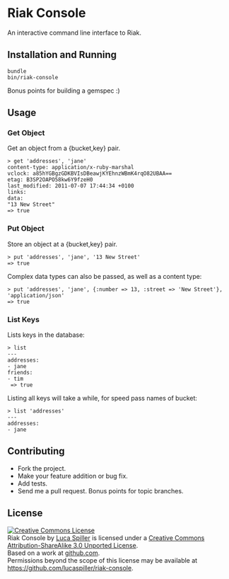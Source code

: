 # Riak Console

An interactive command line interface to Riak.

## Installation and Running

    bundle
    bin/riak-console

Bonus points for building a gemspec :)

## Usage

### Get Object

Get an object from a {bucket,key} pair.

    > get 'addresses', 'jane'
    content-type: application/x-ruby-marshal
    vclock: a85hYGBgzGDKBVIsDBeawjKYEhnzWBmK4rqO82UBAA==
    etag: B3SP2OAPO58kw6Y9fzeH0
    last_modified: 2011-07-07 17:44:34 +0100
    links:
    data:
    "13 New Street"
    => true

### Put Object

Store an object at a {bucket,key} pair.

    > put 'addresses', 'jane', '13 New Street'
    => true

Complex data types can also be passed, as well as a content type:

    > put 'addresses', 'jane', {:number => 13, :street => 'New Street'}, 'application/json'
    => true

### List Keys

Lists keys in the database:

    > list
    ---
    addresses:
    - jane
    friends:
    - tim
     => true

Listing all keys will take a while, for speed pass names of bucket:

    > list 'addresses'
    ---
    addresses:
    - jane

## Contributing

* Fork the project.
* Make your feature addition or bug fix.
* Add tests.
* Send me a pull request. Bonus points for topic branches.

## License

<a rel="license" href="http://creativecommons.org/licenses/by-sa/3.0/"><img alt="Creative Commons License" style="border-width:0" src="http://i.creativecommons.org/l/by-sa/3.0/88x31.png" /></a><br /><span xmlns:dct="http://purl.org/dc/terms/" href="http://purl.org/dc/dcmitype/InteractiveResource" property="dct:title" rel="dct:type">Riak Console</span> by <a xmlns:cc="http://creativecommons.org/ns#" href="https://github.com/lucaspiller/riak-console" property="cc:attributionName" rel="cc:attributionURL">Luca Spiller</a> is licensed under a <a rel="license" href="http://creativecommons.org/licenses/by-sa/3.0/">Creative Commons Attribution-ShareAlike 3.0 Unported License</a>.<br />Based on a work at <a xmlns:dct="http://purl.org/dc/terms/" href="https://github.com/lucaspiller/riak-console" rel="dct:source">github.com</a>.<br />Permissions beyond the scope of this license may be available at <a xmlns:cc="http://creativecommons.org/ns#" href="https://github.com/lucaspiller/riak-console" rel="cc:morePermissions">https://github.com/lucaspiller/riak-console</a>.
